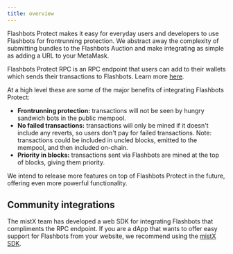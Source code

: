 ```yaml
---
title: overview
---
```


Flashbots Protect makes it easy for everyday users and developers to use Flashbots for frontrunning protection. We abstract away the complexity of submitting bundles to the Flashbots Auction and make integrating as simple as adding a URL to your MetaMask.

Flashbots Protect RPC is an RPC endpoint that users can add to their wallets which sends their transactions to Flashbots. Learn more [here](/flashbots-protect/rpc/quick-start).

At a high level these are some of the major benefits of integrating Flashbots Protect:
- **Frontrunning protection:** transactions will not be seen by hungry sandwich bots in the public mempool.
- **No failed transactions:** transactions will only be mined if it doesn't include any reverts, so users don't pay for failed transactions. Note:  transactions could be included in uncled blocks, emitted to the mempool, and then included on-chain.
- **Priority in blocks:** transactions sent via Flashbots are mined at the top of blocks, giving them priority.

We intend to release more features on top of Flashbots Protect in the future, offering even more powerful functionality.

## Community integrations
The mistX team has developed a web SDK for integrating Flashbots that compliments the RPC endpoint. If you are a dApp that wants to offer easy support for Flashbots from your website, we recommend using the [mistX SDK](https://mistx.stoplight.io/docs/mistx).

